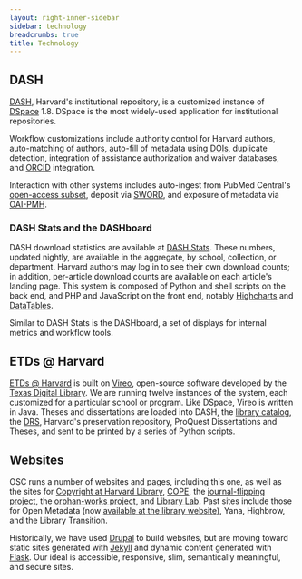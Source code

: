 ```yaml
---
layout: right-inner-sidebar
sidebar: technology
breadcrumbs: true
title: Technology
---
```


## DASH

[DASH](http://dash.harvard.edu/), Harvard's institutional repository, is a customized instance of [DSpace](http://www.dspace.org/) 1.8. DSpace is the most widely-used application for institutional repositories.

Workflow customizations include authority control for Harvard authors, auto-matching of authors, auto-fill of metadata using [DOIs](http://www.doi.org/), duplicate detection, integration of assistance authorization and waiver databases, and [ORCID](http://orcid.org/) integration.

Interaction with other systems includes auto-ingest from PubMed Central's [open-access subset](http://www.ncbi.nlm.nih.gov/pmc/tools/openftlist/), deposit via [SWORD](http://swordapp.org/), and exposure of metadata via [OAI-PMH](http://www.openarchives.org/pmh/).

### DASH Stats and the DASHboard

DASH download statistics are available at [DASH Stats](https://osc.hul.harvard.edu/dash/mydash). These numbers, updated nightly, are available in the aggregate, by school, collection, or department. Harvard authors may log in to see their own download counts; in addition, per-article download counts are available on each article's landing page. This system is composed of Python and shell scripts on the back end, and PHP and JavaScript on the front end, notably [Highcharts](http://www.highcharts.com/) and [DataTables](http://www.datatables.net/).

Similar to DASH Stats is the DASHboard, a set of displays for internal metrics and workflow tools. 

## ETDs @ Harvard

[ETDs @ Harvard](http://etds.lib.harvard.edu/about.html) is built on [Vireo](https://www.tdl.org/etds/), open-source software developed by the [Texas Digital Library](https://www.tdl.org/). We are running twelve instances of the system, each customized for a particular school or program. Like DSpace, Vireo is written in Java. Theses and dissertations are loaded into DASH, the [library catalog](http://hollis.harvard.edu/), the [DRS](http://hul.harvard.edu/ois/systems/drs/), Harvard's preservation repository, ProQuest Dissertations and Theses, and sent to be printed by a series of Python scripts.

## Websites

OSC runs a number of websites and pages, including this one, as well as the sites for [Copyright at Harvard Library](http://copyright.lib.harvard.edu/), [COPE](http://www.oacompact.org/), the [journal-flipping project]({{site.baseur}}/programs/journal-flipping/), the [orphan-works project]({{site.baseur}}/programs/orphan-works/), and [Library Lab](https://osc.hul.harvard.edu/liblab/). Past sites include those for Open Metadata (now [available at the library website](http://openmetadata.lib.harvard.edu/)), Yana, Highbrow, and the Library Transition.

Historically, we have used [Drupal](https://www.drupal.org/) to build websites, but are moving toward static sites generated with [Jekyll](http://jekyllrb.com/) and dynamic content generated with [Flask](http://flask.pocoo.org/). Our ideal is accessible, responsive, slim, semantically meaningful, and secure sites.
